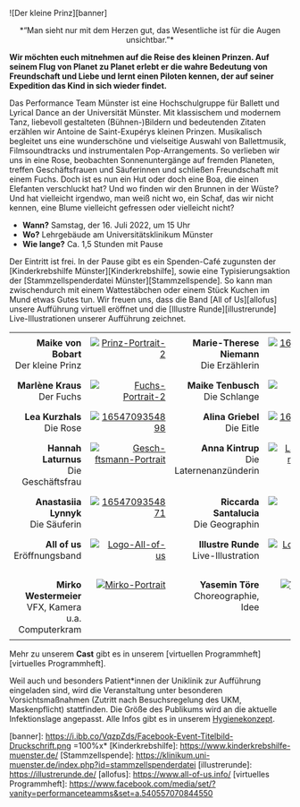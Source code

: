 ![Der kleine Prinz][banner]

<center>*“Man sieht nur mit dem Herzen gut, das Wesentliche ist für die Augen unsichtbar.”*</center>

**Wir möchten euch mitnehmen auf die Reise des kleinen Prinzen. Auf seinem Flug von Planet zu Planet erlebt er die wahre Bedeutung von Freundschaft und Liebe und lernt einen Piloten kennen, der auf seiner Expedition das Kind in sich wieder findet.**

Das Performance Team Münster ist eine Hochschulgruppe für Ballett und Lyrical Dance an der Universität Münster. Mit klassischem und modernem Tanz, liebevoll gestalteten (Bühnen-)Bildern und bedeutenden Zitaten erzählen wir Antoine de Saint-Exupérys kleinen Prinzen. Musikalisch begleitet uns eine wunderschöne und vielseitige Auswahl von Ballettmusik, Filmsoundtracks und instrumentalen Pop-Arrangements. So verlieben wir uns in eine Rose, beobachten Sonnenuntergänge auf fremden Planeten, treffen Geschäftsfrauen und Säuferinnen und schließen Freundschaft mit einem Fuchs. Doch ist es nun ein Hut oder doch eine Boa, die einen Elefanten verschluckt hat? Und wo finden wir den Brunnen in der Wüste? Und hat vielleicht irgendwo, man weiß nicht wo, ein Schaf, das wir nicht kennen, eine Blume vielleicht gefressen oder vielleicht nicht?

- **Wann?**		Samstag, der 16. Juli 2022, um 15 Uhr
- **Wo?**		Lehrgebäude am Universitätsklinikum Münster
- **Wie lange?**	Ca. 1,5 Stunden mit Pause

Der Eintritt ist frei. In der Pause gibt es ein Spenden-Café zugunsten der [Kinderkrebshilfe Münster][Kinderkrebshilfe], sowie eine Typisierungsaktion der [Stammzellspenderdatei Münster][Stammzellspende]. So kann man zwischendurch mit einem Wattestäbchen oder einem Stück Kuchen im Mund etwas Gutes tun. Wir freuen uns, dass die Band [All of Us][allofus] unsere Aufführung virtuell eröffnet und die [Illustre Runde][illustrerunde] Live-Illustrationen unserer Aufführung zeichnet.

<style type="text/css">
  td, th { padding: .5em; text-align: right; vertical-align: top }
  th { font-weight: normal }
</style>

| | | | |
|--|--|--|--|
| **Maike von Bobart**<br>Der kleine Prinz | <a href="https://ibb.co/sJXm1VB"><img src="https://i.ibb.co/sJXm1VB/Prinz-Portrait-2.jpg" alt="Prinz-Portrait-2" border="0"></a> | **Marie-Therese Niemann**<br>Die Erzählerin | <a href="https://ibb.co/2tR37Dh"><img src="https://i.ibb.co/2tR37Dh/1654709354856.jpg" alt="1654709354856" border="0"></a> |
| **Marlène Kraus**<br>Der Fuchs | <a href="https://ibb.co/rMXk54y"><img src="https://i.ibb.co/rMXk54y/Fuchs-Portrait-2.jpg" alt="Fuchs-Portrait-2" border="0"></a> | **Maike Tenbusch**<br>Die Schlange | <a href="https://ibb.co/BGCsRKt"><img src="https://i.ibb.co/BGCsRKt/Schlange-Portrait-1.jpg" alt="Schlange-Portrait-1" border="0"></a> |
| **Lea Kurzhals**<br>Die Rose | <a href="https://ibb.co/SxSrr2K"><img src="https://i.ibb.co/SxSrr2K/1654709354898.jpg" alt="1654709354898" border="0"></a> | **Alina Griebel**<br>Die Eitle | <a href="https://ibb.co/CQjhvgF"><img src="https://i.ibb.co/CQjhvgF/1654709564378.jpg" alt="1654709564378" border="0"></a> |
| **Hannah Laturnus**<br>Die Geschäftsfrau | <a href="https://ibb.co/SskJrdc"><img src="https://i.ibb.co/SskJrdc/Gesch-ftsmann-Portrait.jpg" alt="Gesch-ftsmann-Portrait" border="0"></a> | **Anna Kintrup**<br>Die Laternenanzünderin | <a href="https://ibb.co/sy4wfq0"><img src="https://i.ibb.co/sy4wfq0/Laternenanz-nder-Portrait.jpg" alt="Laternenanz-nder-Portrait" border="0"></a> |
| **Anastasiia Lynnyk**<br>Die Säuferin | <a href="https://ibb.co/kyRS51S"><img src="https://i.ibb.co/kyRS51S/1654709354871.jpg" alt="1654709354871" border="0"></a> | **Riccarda Santalucia**<br>Die Geographin | <a href="https://ibb.co/pxQjLzT"><img src="https://i.ibb.co/pxQjLzT/Geograph-Portrait-2.jpg" alt="Geograph-Portrait-2" border="0"></a> |
| **All of us**<br>Eröffnungsband | <a href="https://ibb.co/k4g5jSf"><img src="https://i.ibb.co/k4g5jSf/Logo-All-of-us.webp" alt="Logo-All-of-us" border="0"></a> |**Illustre Runde**<br>Live-Illustration | <a href="https://ibb.co/BTq0WVG"><img src="https://i.ibb.co/BTq0WVG/Logo-Illustre-Runde.png" alt="Logo-Illustre-Runde" border="0"></a>|
| | | |
| **Mirko Westermeier**<br>VFX, Kamera u.a. Computerkram | <a href="https://ibb.co/WxT927P"><img src="https://i.ibb.co/WxT927P/Mirko-Portrait.jpg" alt="Mirko-Portrait" border="0"></a> | **Yasemin Töre**<br>Choreographie, Idee | <a href="https://ibb.co/5jKR09G"><img src="https://i.ibb.co/5jKR09G/Yasi-Portrait.jpg" alt="Yasi-Portrait" border="0"></a> |

Mehr zu unserem **Cast** gibt es in unserem [virtuellen Programmheft][virtuelles Programmheft].

Weil auch und besonders Patient*innen der Uniklinik zur Aufführung eingeladen sind, wird die Veranstaltung unter besonderen Vorsichtsmaßnahmen (Zutritt nach Besuchsregelung des UKM, Maskenpflicht) stattfinden. Die Größe des Publikums wird an die aktuelle Infektionslage angepasst. Alle Infos gibt es in unserem [Hygienekonzept][Hygienekonzept].

[Hygienekonzept]: https://PerformanceTeamMuenster.github.io/website/Hygienekonzept.html
[banner]: https://i.ibb.co/VqzpZds/Facebook-Event-Titelbild-Druckschrift.png =100%x*
[Kinderkrebshilfe]: https://www.kinderkrebshilfe-muenster.de/
[Stammzellspende]: https://klinikum.uni-muenster.de/index.php?id=stammzellspenderdatei
[illustrerunde]: https://illustrerunde.de/
[allofus]: https://www.all-of-us.info/
[virtuelles Programmheft]: https://www.facebook.com/media/set/?vanity=performanceteamms&set=a.540557070844550
